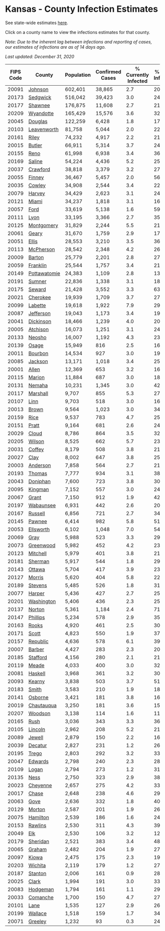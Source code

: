 # Kansas - County Infection Estimates

See state-wide estimates [here](/infections/us-ks).

Click on a county name to view the infections estimates for that county.

*Note: Due to the inherent lag between infections and reporting of cases, our estimates of infections are as of 14 days ago.*

*Last updated: December 31, 2020*

|   FIPS Code |                       County |   Population |   Confirmed Cases |   % Currently Infected |   % Total Infected |
|-------------|------------------------------|--------------|-------------------|------------------------|--------------------|
|       20091 |           [Johnson](johnson) |      602,401 |            38,865 |                    2.7 |               20.9 |
|       20173 |         [Sedgwick](sedgwick) |      516,042 |            39,423 |                    3.0 |               24.5 |
|       20177 |           [Shawnee](shawnee) |      176,875 |            11,608 |                    2.7 |               21.1 |
|       20209 |       [Wyandotte](wyandotte) |      165,429 |            15,576 |                    3.6 |               32.3 |
|       20045 |           [Douglas](douglas) |      122,259 |             6,428 |                    1.8 |               17.1 |
|       20103 |   [Leavenworth](leavenworth) |       81,758 |             5,044 |                    2.0 |               22.7 |
|       20161 |               [Riley](riley) |       74,232 |             4,917 |                    2.2 |               21.3 |
|       20015 |             [Butler](butler) |       66,911 |             5,314 |                    3.7 |               24.6 |
|       20155 |                 [Reno](reno) |       61,998 |             6,938 |                    3.4 |               36.2 |
|       20169 |             [Saline](saline) |       54,224 |             4,436 |                    5.2 |               25.2 |
|       20037 |         [Crawford](crawford) |       38,818 |             3,379 |                    3.2 |               27.4 |
|       20055 |             [Finney](finney) |       36,467 |             5,457 |                    2.0 |               56.8 |
|       20035 |             [Cowley](cowley) |       34,908 |             2,544 |                    3.4 |               22.6 |
|       20079 |             [Harvey](harvey) |       34,429 |             2,623 |                    3.1 |               24.1 |
|       20121 |               [Miami](miami) |       34,237 |             1,818 |                    3.1 |               16.2 |
|       20057 |                 [Ford](ford) |       33,619 |             5,138 |                    1.6 |               59.8 |
|       20111 |                 [Lyon](lyon) |       33,195 |             3,366 |                    2.7 |               35.6 |
|       20125 |     [Montgomery](montgomery) |       31,829 |             2,244 |                    5.5 |               21.1 |
|       20061 |               [Geary](geary) |       31,670 |             1,759 |                    2.9 |               17.3 |
|       20051 |               [Ellis](ellis) |       28,553 |             3,210 |                    3.5 |               36.4 |
|       20113 |       [McPherson](mcpherson) |       28,542 |             2,348 |                    4.2 |               26.6 |
|       20009 |             [Barton](barton) |       25,779 |             2,201 |                    2.8 |               27.5 |
|       20059 |         [Franklin](franklin) |       25,544 |             1,757 |                    3.4 |               21.5 |
|       20149 | [Pottawatomie](pottawatomie) |       24,383 |             1,109 |                    2.8 |               13.9 |
|       20191 |             [Sumner](sumner) |       22,836 |             1,338 |                    3.1 |               18.6 |
|       20175 |             [Seward](seward) |       21,428 |             3,552 |                    3.3 |               63.6 |
|       20021 |         [Cherokee](cherokee) |       19,939 |             1,709 |                    3.7 |               27.0 |
|       20099 |           [Labette](labette) |       19,618 |             1,922 |                    7.9 |               29.3 |
|       20087 |       [Jefferson](jefferson) |       19,043 |             1,173 |                    3.4 |               19.5 |
|       20041 |       [Dickinson](dickinson) |       18,466 |             1,239 |                    4.0 |               20.5 |
|       20005 |         [Atchison](atchison) |       16,073 |             1,251 |                    3.1 |               24.7 |
|       20133 |             [Neosho](neosho) |       16,007 |             1,192 |                    4.3 |               23.0 |
|       20139 |               [Osage](osage) |       15,949 |               816 |                    2.5 |               16.3 |
|       20011 |           [Bourbon](bourbon) |       14,534 |               927 |                    3.0 |               19.4 |
|       20085 |           [Jackson](jackson) |       13,171 |             1,018 |                    3.4 |               25.7 |
|       20001 |               [Allen](allen) |       12,369 |               653 |                    3.2 |               16.1 |
|       20115 |             [Marion](marion) |       11,884 |               687 |                    3.0 |               18.0 |
|       20131 |             [Nemaha](nemaha) |       10,231 |             1,345 |                    3.0 |               42.8 |
|       20117 |         [Marshall](marshall) |        9,707 |               855 |                    5.3 |               27.9 |
|       20107 |                 [Linn](linn) |        9,703 |               518 |                    3.0 |               16.7 |
|       20013 |               [Brown](brown) |        9,564 |             1,023 |                    3.0 |               34.2 |
|       20159 |                 [Rice](rice) |        9,537 |               783 |                    4.7 |               25.9 |
|       20151 |               [Pratt](pratt) |        9,164 |               681 |                    2.6 |               24.5 |
|       20029 |               [Cloud](cloud) |        8,786 |               864 |                    3.5 |               32.0 |
|       20205 |             [Wilson](wilson) |        8,525 |               662 |                    5.7 |               23.6 |
|       20031 |             [Coffey](coffey) |        8,179 |               508 |                    3.8 |               21.7 |
|       20027 |                 [Clay](clay) |        8,002 |               647 |                    3.8 |               25.8 |
|       20003 |         [Anderson](anderson) |        7,858 |               564 |                    2.7 |               21.3 |
|       20193 |             [Thomas](thomas) |        7,777 |               934 |                    3.1 |               38.3 |
|       20043 |         [Doniphan](doniphan) |        7,600 |               723 |                    3.8 |               30.0 |
|       20095 |           [Kingman](kingman) |        7,152 |               557 |                    3.0 |               24.8 |
|       20067 |               [Grant](grant) |        7,150 |               912 |                    1.9 |               42.3 |
|       20197 |       [Wabaunsee](wabaunsee) |        6,931 |               442 |                    2.6 |               20.8 |
|       20167 |           [Russell](russell) |        6,856 |               721 |                    2.7 |               34.3 |
|       20145 |             [Pawnee](pawnee) |        6,414 |               982 |                    5.8 |               51.5 |
|       20053 |       [Ellsworth](ellsworth) |        6,102 |             1,048 |                    7.0 |               54.7 |
|       20069 |                 [Gray](gray) |        5,988 |               523 |                    3.3 |               29.1 |
|       20073 |       [Greenwood](greenwood) |        5,982 |               452 |                    4.2 |               23.1 |
|       20123 |         [Mitchell](mitchell) |        5,979 |               401 |                    3.8 |               21.7 |
|       20181 |           [Sherman](sherman) |        5,917 |               544 |                    1.8 |               29.9 |
|       20143 |             [Ottawa](ottawa) |        5,704 |               417 |                    3.9 |               23.1 |
|       20127 |             [Morris](morris) |        5,620 |               404 |                    5.8 |               22.4 |
|       20189 |           [Stevens](stevens) |        5,485 |               526 |                    1.8 |               31.7 |
|       20077 |             [Harper](harper) |        5,436 |               427 |                    2.7 |               25.1 |
|       20201 |     [Washington](washington) |        5,406 |               436 |                    2.3 |               25.0 |
|       20137 |             [Norton](norton) |        5,361 |             1,184 |                    2.4 |               71.2 |
|       20147 |         [Phillips](phillips) |        5,234 |               578 |                    2.9 |               35.9 |
|       20163 |               [Rooks](rooks) |        4,920 |               461 |                    2.5 |               30.6 |
|       20171 |               [Scott](scott) |        4,823 |               550 |                    1.9 |               37.7 |
|       20157 |         [Republic](republic) |        4,636 |               578 |                    6.1 |               39.7 |
|       20007 |             [Barber](barber) |        4,427 |               283 |                    2.3 |               20.0 |
|       20185 |         [Stafford](stafford) |        4,156 |               280 |                    2.1 |               21.5 |
|       20119 |               [Meade](meade) |        4,033 |               400 |                    3.0 |               32.9 |
|       20081 |           [Haskell](haskell) |        3,968 |               361 |                    3.2 |               30.9 |
|       20093 |             [Kearny](kearny) |        3,838 |               503 |                    3.7 |               51.7 |
|       20183 |               [Smith](smith) |        3,583 |               210 |                    1.9 |               18.7 |
|       20141 |           [Osborne](osborne) |        3,421 |               181 |                    3.8 |               16.0 |
|       20019 |     [Chautauqua](chautauqua) |        3,250 |               181 |                    3.6 |               15.7 |
|       20207 |           [Woodson](woodson) |        3,138 |               114 |                    1.6 |               11.7 |
|       20165 |                 [Rush](rush) |        3,036 |               343 |                    3.3 |               36.9 |
|       20105 |           [Lincoln](lincoln) |        2,962 |               208 |                    5.2 |               21.1 |
|       20089 |             [Jewell](jewell) |        2,879 |               150 |                    2.2 |               16.6 |
|       20039 |           [Decatur](decatur) |        2,827 |               231 |                    1.2 |               26.4 |
|       20195 |               [Trego](trego) |        2,803 |               292 |                    3.2 |               33.9 |
|       20047 |           [Edwards](edwards) |        2,798 |               240 |                    2.3 |               28.2 |
|       20109 |               [Logan](logan) |        2,794 |               273 |                    1.2 |               31.4 |
|       20135 |                 [Ness](ness) |        2,750 |               323 |                    2.9 |               38.5 |
|       20023 |         [Cheyenne](cheyenne) |        2,657 |               275 |                    4.2 |               33.0 |
|       20017 |               [Chase](chase) |        2,648 |               238 |                    4.6 |               29.0 |
|       20063 |                 [Gove](gove) |        2,636 |               332 |                    1.8 |               40.5 |
|       20129 |             [Morton](morton) |        2,587 |               201 |                    1.9 |               26.2 |
|       20075 |         [Hamilton](hamilton) |        2,539 |               186 |                    1.6 |               24.9 |
|       20153 |           [Rawlins](rawlins) |        2,530 |               311 |                    4.3 |               39.4 |
|       20049 |                   [Elk](elk) |        2,530 |               106 |                    3.2 |               12.6 |
|       20179 |         [Sheridan](sheridan) |        2,521 |               383 |                    3.4 |               48.1 |
|       20065 |             [Graham](graham) |        2,482 |               204 |                    1.9 |               27.4 |
|       20097 |               [Kiowa](kiowa) |        2,475 |               175 |                    2.3 |               19.1 |
|       20203 |           [Wichita](wichita) |        2,119 |               179 |                    1.2 |               27.8 |
|       20187 |           [Stanton](stanton) |        2,006 |               161 |                    0.9 |               28.2 |
|       20025 |               [Clark](clark) |        1,994 |               191 |                    3.0 |               33.2 |
|       20083 |         [Hodgeman](hodgeman) |        1,794 |               161 |                    1.1 |               29.6 |
|       20033 |         [Comanche](comanche) |        1,700 |               150 |                    4.7 |               27.5 |
|       20101 |                 [Lane](lane) |        1,535 |               127 |                    2.9 |               26.2 |
|       20199 |           [Wallace](wallace) |        1,518 |               159 |                    1.7 |               34.7 |
|       20071 |           [Greeley](greeley) |        1,232 |                93 |                    0.3 |               24.3 |